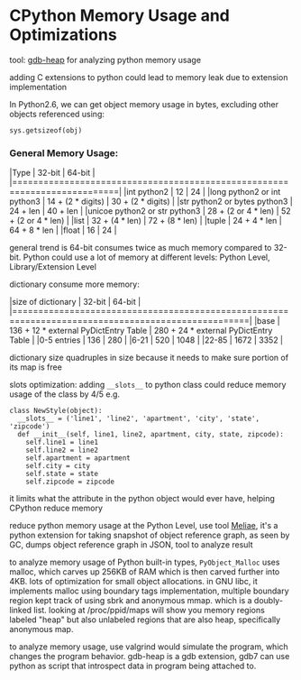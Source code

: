 # CPython Memory Usage and Optimizations

tool: [gdb-heap](github.com/rogerhu/gdb-heap) for analyzing python memory usage

adding C extensions to python could lead to memory leak due to extension implementation

In Python2.6, we can get object memory usage in bytes, excluding other objects referenced using:
```
sys.getsizeof(obj)
```

### General Memory Usage:
|Type                          | 32-bit              | 64-bit              |
|==========================================================================|
|int python2                   | 12                  | 24                  |
|long python2 or int python3   | 14 + (2 * digits)   | 30 + (2 * digits)   |
|str python2 or bytes python3  | 24 + len            | 40 + len            |
|unicoe python2 or str python3 | 28 + (2 or 4 * len) | 52 + (2 or 4 * len) |
|list                          | 32 + (4 * len)      | 72 + (8 * len)      |
|tuple                         | 24 + 4 * len        | 64 + 8 * len        |
|float                         | 16                  | 24                  |

general trend is 64-bit consumes twice as much memory compared to 32-bit. Python could use a lot of memory at different levels: Python Level, Library/Extension Level

dictionary consume more memory:

|size of dictionary | 32-bit                                | 64-bit                                |
|===================================================================================================|
|base               | 136 + 12 * external PyDictEntry Table | 280 + 24 * external PyDictEntry Table |
|0-5 entries        | 136                                   | 280                                   |
|6-21               | 520                                   | 1048                                  |
|22-85              | 1672                                  | 3352                                  |

dictionary size quadruples in size because it needs to make sure portion of its map is free

slots optimization: adding `__slots__` to python class could reduce memory usage of the class by 4/5 e.g.

```
class NewStyle(object):
  __slots__ = ('line1', 'line2', 'apartment', 'city', 'state', 'zipcode')
  def __init__(self, line1, line2, apartment, city, state, zipcode):
    self.line1 = line1
    self.line2 = line2
    self.apartment = apartment
    self.city = city
    self.state = state
    self.zipcode = zipcode
```

it limits what the attribute in the python object would ever have, helping CPython reduce memory

reduce python memory usage at the Python Level, use tool [Meliae](https://launchpad.net/meliae), it's a python extension for taking snapshot of object reference graph, as seen by GC, dumps object reference graph in JSON, tool to analyze result

to analyze memory usage of Python built-in types, `PyObject_Malloc` uses malloc, which carves up 256KB of RAM which is then carved further into 4KB. lots of optimization for small object allocations. in GNU libc, it implements malloc using boundary tags implementation, multiple boundary region kept track of using sbrk and anonymous mmap. which is a doubly-linked list. looking at /proc/ppid/maps will show you memory regions labeled "heap" but also unlabeled regions that are also heap, specifically anonymous map.

to analyze memory usage, use valgrind would simulate the program, which changes the program behavior. gdb-heap is a gdb extension, gdb7 can use python as script that introspect data in program being attached to. 


